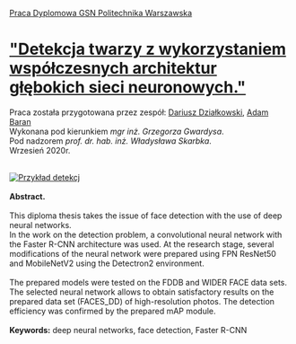 [Praca Dyplomowa GSN Politechnika Warszawska](notebooks/Praca_Dyplomowa.ipynb)
# ["Detekcja twarzy z wykorzystaniem współczesnych architektur głębokich sieci neuronowych."](notebooks/Praca_Dyplomowa.ipynb)

Praca została przygotowana przez zespół: [Dariusz Działkowski](https://github.com/DarekGit), [Adam Baran](https://github.com/barad007)
<br>
Wykonana pod kierunkiem *mgr inż. Grzegorza Gwardysa*. <br>
Pod nadzorem *prof. dr. hab. inż. Władysława Skarbka*. <br>
Wrzesień 2020r.<br>
<br>

<a href="https://github.com/DarekGit/FACES_DNN/blob/master/notebooks/Praca_Dyplomowa.ipynb">
<img src="https://github.com/DarekGit/FACES_DNN/blob/master/Figures/Smieszna%20detekcja.jpg" alt="Przykład detekcj">
</a>
<br><br>
<b>Abstract.</b><br>
<br>
This diploma thesis takes the issue of face detection with the use of deep neural networks.<br>
In the work on the detection problem, a convolutional neural network with the Faster R-CNN
architecture was used. At the research stage, several modifications of the neural network
were prepared using FPN ResNet50 and MobileNetV2 using the Detectron2 environment.<br>
<br>
The prepared models were tested on the FDDB and WIDER FACE data sets. The selected
neural network allows to obtain satisfactory results on the prepared data set (FACES_DD) of
high-resolution photos. The detection efficiency was confirmed by the prepared mAP
module.<br>
<br>
<b>Keywords:</b> deep neural networks, face detection, Faster R-CNN
